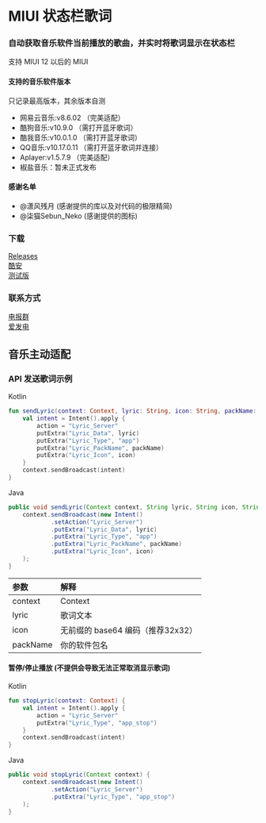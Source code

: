 # MIUI 状态栏歌词

### 自动获取音乐软件当前播放的歌曲，并实时将歌词显示在状态栏

支持 MIUI 12 以后的 MIUI

#### 支持的音乐软件版本
只记录最高版本，其余版本自测
- 网易云音乐:v8.6.02 （完美适配）
- 酷狗音乐:v10.9.0 （需打开蓝牙歌词）
- 酷我音乐:v10.0.1.0 （需打开蓝牙歌词）
- QQ音乐:v10.17.0.11 （需打开蓝牙歌词并连接）
- Aplayer:v1.5.7.9 （完美适配）
- 椒盐音乐：暂未正式发布

#### 感谢名单
- @潇风残月 (感谢提供的库以及对代码的极限精简)
- @柒猫Sebun_Neko (感谢提供的图标)


### 下载

[Releases](https://github.com/577fkj/MIUIStatusBarLyric_new/releases)  
[酷安](https://www.coolapk.com/apk/miui.statusbar.lyric)  
[测试版](https://github.com/xiaowine/miui.statusbar.lyric/actions)  

### 联系方式

[电报群](https://t.me/MIUIStatusBatLyric)  
[爱发电](https://afdian.net/@xiao_wine)



## 音乐主动适配
### API 发送歌词示例

Kotlin

```kotlin
fun sendLyric(context: Context, lyric: String, icon: String, packName: String) {
    val intent = Intent().apply {
        action = "Lyric_Server"
        putExtra("Lyric_Data", lyric)
        putExtra("Lyric_Type", "app")
        putExtra("Lyric_PackName", packName)
        putExtra("Lyric_Icon", icon)
    }
    context.sendBroadcast(intent)
}
```

Java

```java
public void sendLyric(Context context, String lyric, String icon, String packName) {
    context.sendBroadcast(new Intent()
            .setAction("Lyric_Server")
            .putExtra("Lyric_Data", lyric)
            .putExtra("Lyric_Type", "app")
            .putExtra("Lyric_PackName", packName)
            .putExtra("Lyric_Icon", icon)
    );
}
```

| 参数 | 解释 |
| :-- | :-- |
| context  | Context |
| lyric    | 歌词文本 |
| icon     | 无前缀的 base64 编码（推荐32x32） |
| packName | 你的软件包名 |

#### 暂停/停止播放 (不提供会导致无法正常取消显示歌词)

Kotlin

```kotlin
fun stopLyric(context: Context) {
    val intent = Intent().apply {
        action = "Lyric_Server"
        putExtra("Lyric_Type", "app_stop")
    }
    context.sendBroadcast(intent)
}
```

Java

```java
public void stopLyric(Context context) {
    context.sendBroadcast(new Intent()
            .setAction("Lyric_Server")
            .putExtra("Lyric_Type", "app_stop")
    );
}
```


